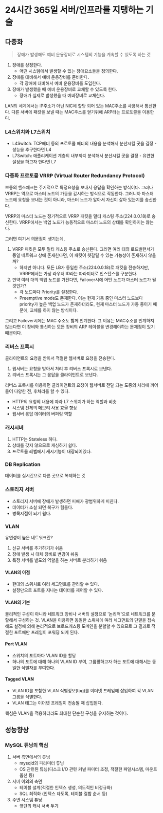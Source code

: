 # 24시간 365일 서버/인프라를 지탱하는 기술

## 다중화

> 장애가 발생해도 예비 운용장비로 시스템의 기능을 계속할 수 있도록 하는 것

1. 장애를 상정한다.
    - 어떤 시스템에서 발생할 수 있는 장애요소들을 정의한다.
2. 장애를 대비해서 예비 운용장비를 준비한다.
    - 각 장애에 대비해서 예비 운용장비를 도입한다.
3. 장애가 발생했을 때 예비 운용장비로 교체할 수 있도록 한다.
    - 장애가 실제로 발생했을 때 예비장비로 교체한다.

LAN의 세계에서는 IP주소가 아닌 NIC에 할당 되어 있는 MAC주소를 사용해서 통신한다. 다른 서버에 패킷을 보낼 때는 MAC주소를 얻기위해 ARP라는 프로토콜을 이용한다.

### L4스위치와 L7스위치

- L4Switch: TCP헤더 등의 프로토콜 헤더의 내용을 분석해서 분산시킬 곳을 결정 - 성능을 추구한다면 L4
- L7Switch: 애플리케이션 계층의 내부까지 분석해서 분산시킬 곳을 결정 - 유연한 설정을 하고자 한다면 L7

### 다중화 프로토콜 VRRP (Virtual Router Redundancy Protocol)

보통의 헬스체크는 주기적으로 특정요청을 보내서 응답을 확인하는 방식이다. 그러나 VRRP는 역으로 마스터 노드의 가동을 감시하는 방식으로 작동한다. 그러니까 마스터 노드에 요청을 보내는 것이 아니라, 마스터 노드가 알아서 자신이 살아 있는지를 송신한다.

VRRP의 마스터 노드는 정기적으로 VRRP 패킷을 멀티 캐스팅 주소(224.0.0.18)로 송신한다. VRRP에서는 백업 노드가 능동적으로 마스터 노드의 상태를 확인하지는 않는다.

그러면 여기서 의문점이 생기는데,

1. VRRP 패킷은 모두 멀티 캐스팅 주소로 송신된다. 그러면 여러 대의 로드밸런서가 동일 네트워크 상에 존재한다면, 이 패킷이 헷갈릴 수 있는 가능성이 존재하지 않을까?
    - 하지만 아니다. 모든 LB가 동일한 주소(224.0.0.18)로 패킷을 전송하지만, VRRP에서는 가상 라우터 ID라는 파라미터로 인스턴스를 구분한다.
2. 만약 여러 대의 백업 노드를 가진다면, Failover시에 어떤 노드가 마스터 노드가 될 것인가?
    - 각 노드마다 Priority를 설정한다.
    - Preemptive mode도 존재한다. 이는 현재 가동 중인 마스터 노드보다 priority가 높은 백업 노드가 존재하더라도, 현재 마스터 노드가 가동 중이기 때문에, 교체를 하지 않는 방식이다.

그리고 Failover시에는 MAC 주소도 함께 인계한다. 그 이유는 MAC주소를 인계하지 않는다면 이 장비와 통신하는 모든 장비의 ARP 테이블을 변경해야하는 문제점이 있기 때문이다.

### 리버스 프록시

클라이언트의 요청을 받아서 적절한 웹서버로 요청을 전송한다.

1. 웹서버는 요청을 받아서 처리 후 리버스 프록시로 보낸다.
2. 리버스 프록시는 그 응답을 클라이언트로 보낸다.

리버스 프록시를 이용하면 클라이언트의 요청이 웹서버로 전달 되는 도중의 처리에 끼어 들어 다양한 전, 후처리를 할 수 있다.

- HTTP의 요청의 내용에 따라 L7 스위치가 하는 역할과 비슷
- 시스템 전체의 메모리 사용 효율 향상
- 웹서버 응답 데이터의 버퍼링 역할

### 캐시서버

1. HTTP는 Stateless 하다.
2. 상태를 갖지 않으므로 캐싱하기 쉽다.
3. 프로토콜 레벨에서 캐시기능이 내장되어있다.

### DB Replication

데이터를 실시간으로 다른 곳으로 복제하는 것

### 스토리지 서버

- 스토리지 서버에 장애가 발생하면 피해가 광범위하게 미친다.
- 데이터가 소실 되면 복구가 힘들다.
- 병목지점이 되기 쉽다.

### VLAN

유연성이 높은 네트워크란?

1. 신규 서버를 추가하기가 쉬움
2. 장애 발생 시 대체 장비로 변경이 쉬움
3. 특정 서버를 별도의 역할을 하는 서버로 분리하기 쉬움

#### VLAN의 이점

- 한대의 스위치로 여러 세그먼트를 관리할 수 있다.
- 설정만으로 포트를 지나는 데이터를 제어할 수 있다.

#### VLAN의 기본

물리적인 구성이 아니라 네트워크 장비나 서버의 설정으로 '논리적'으로 네트워크를 분할해서 구성하는 것. VLAN을 이용하면 동일한 스위치에 여러 세그먼트의 단말을 접속해도 설정에 의해 논리적으로 브로드캐스팅 도메인을 분할할 수 있으므로 그 결과로 적절한 포트에만 프레임이 포워딩 되게 된다.

#### Port VLAN

- 스위치의 포트마다 VLAN ID를 할당
- 하나의 포트에 대해 하나의 VLAN ID 부여, 그룹핑하고자 하는 포트에 대해서는 동일한 식별자를 부여한다.

#### Tagged VLAN

- VLAN ID를 포함한 VLAN 식별정보(tag)를 이더넷 프레임에 삽입하여 각 VLAN 그룹을 식별한다.
- VLAN 태그는 이더넷 프레임이 전송될 때 삽입된다.

핵심은 VLAN을 적용하더라도 최대한 단순한 구성을 유지하는 것이다.

## 성능향상

### MySQL 튜닝의 핵심

1. 서버 측면에서의 튜닝
    - mysqld의 파라미터 튜닝
    - OS 관련된 튜닝(디스크 I/O 관련 커널 파미터 조정, 적절한 파일시스템, 마운트 옵션 등)
2. 서버 이외의 측면
    - 테이블 설계(적절한 인덱스 생성, 의도적인 비정규화)
    - SQL 최적화 (인덱스 타도록, 테이블 결합 순서 등)
3. 주변 시스템 튜닝
    - 앞단의 캐시 서버 두기
